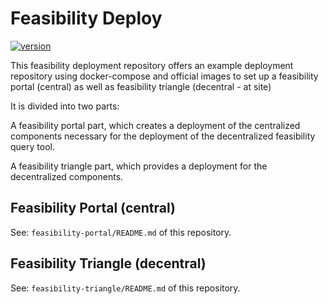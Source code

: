 # Feasibility Deploy

[![version](https://img.shields.io/badge/version-5.4.5-green.svg)](https://github.com/medizininformatik-initiative/feasibility-deploy/releases)

This feasibility deployment repository offers an example deployment repository using docker-compose and official images to set up a feasibility portal (central) as well as feasibility triangle (decentral - at site)

It is divided into two parts:

A feasibility portal part, which creates a deployment of the centralized components necessary for the deployment of the decentralized feasibility query tool.

A feasibility triangle part, which provides a deployment for the decentralized components.


## Feasibility Portal (central)

See: `feasibility-portal/README.md` of this repository.

## Feasibility Triangle (decentral)

See: `feasibility-triangle/README.md` of this repository.
